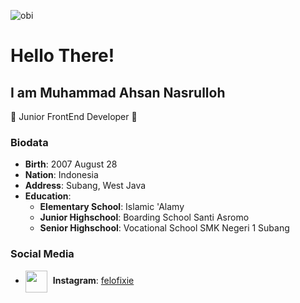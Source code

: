 ![obi](https://i.giphy.com/media/v1.Y2lkPTc5MGI3NjExN2w1MGJrbXFwcTUzaWdrb2lncWFuODBzcG01MXZ0MGF5bGtwcGUzbiZlcD12MV9pbnRlcm5hbF9naWZfYnlfaWQmY3Q9Zw/3ornk57KwDXf81rjWM/giphy.gif)
# Hello There! 

## I am Muhammad Ahsan Nasrulloh
🙌 Junior FrontEnd Developer 🙌 

### Biodata
- **Birth**: 2007 August 28
- **Nation**: Indonesia
- **Address**: Subang, West Java
- **Education**:
  - **Elementary School**: Islamic 'Alamy
  - **Junior Highschool**: Boarding School Santi Asromo
  - **Senior Highschool**: Vocational School SMK Negeri 1 Subang

### Social Media
- <img src="https://static.vecteezy.com/system/resources/previews/018/930/691/original/instagram-logo-instagram-icon-transparent-free-png.png" style="vertical-align: middle; margin-right: 5px; width: 35px"/> **Instagram**: [felofixie](https://www.instagram.com/felofixie/)
